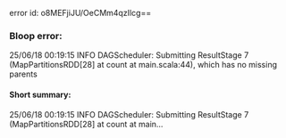 error id: o8MEFjiJU/OeCMm4qzIlcg==
### Bloop error:

25/06/18 00:19:15 INFO DAGScheduler: Submitting ResultStage 7 (MapPartitionsRDD[28] at count at main.scala:44), which has no missing parents
#### Short summary: 

25/06/18 00:19:15 INFO DAGScheduler: Submitting ResultStage 7 (MapPartitionsRDD[28] at count at main...
